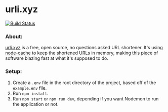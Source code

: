 # urli.xyz

[![Build Status](https://travis-ci.org/denis-onder/url-shortener.svg?branch=master)](https://travis-ci.org/denis-onder/url-shortener)

### About:

[urli.xyz](https://urli.xyz/) is a free, open source, no questions asked URL shortener.
It's using [node-cache](https://www.npmjs.com/package/node-cache) to keep the shortened URLs in memory, making this piece of software blazing fast at what it's supposed to do.

### Setup:

1. Create a `.env` file in the root directory of the project, based off of the `example.env` file.
2. Run `npm install`.
3. Run `npm start` or `npm run dev`, depending if you want Nodemon to run the application or not.